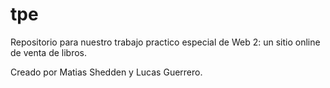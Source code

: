 # tpe
Repositorio para nuestro trabajo practico especial de Web 2: un sitio online de venta de libros.

Creado por Matias Shedden y Lucas Guerrero.
